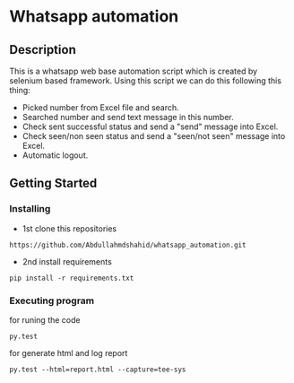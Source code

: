 # Whatsapp automation

## Description

This is a whatsapp web base automation script which is created by selenium based framework. Using this script we can do this following this thing:

* Picked number from Excel file and search.
* Searched number and send text message in this number.
* Check sent successful status and send a "send" message into Excel.
* Check seen/non seen status and send a "seen/not seen" message into Excel.
* Automatic logout.

## Getting Started

### Installing

* 1st clone this repositories
  
```
https://github.com/Abdullahmdshahid/whatsapp_automation.git
```

* 2nd install requirements

```
pip install -r requirements.txt
```

### Executing program

for runing the code
```
py.test
```
for generate html and log report
```
py.test --html=report.html --capture=tee-sys 
```



